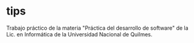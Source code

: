 # tips
Trabajo práctico de la materia "Práctica del desarrollo de software" de la Lic. en Informática de la Universidad Nacional de Quilmes.

